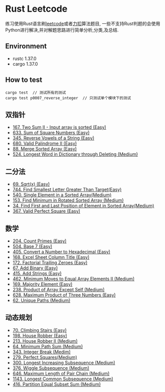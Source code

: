 # Rust Leetcode
练习使用Rust语言刷[leetcode](https://leetcode.com/problemset/all/)或者[力扣](https://leetcode-cn.com/problemset/all/)算法题目, 一些不支持Rust判题的会使用Python进行解决,并对解题思路进行简单分析,分类,及总结.

## Environment
- rustc 1.37.0
- cargo 1.37.0

## How to test
```
cargo test  // 测试所有的测试
cargo test p0007_reverse_integer  // 只测试单个模块下的测试
```

## 双指针
- [167. Two Sum II - Input array is sorted (Easy)](https://leetcode.com/problems/two-sum-ii-input-array-is-sorted/)
- [633. Sum of Square Numbers (Easy)](https://leetcode.com/problems/sum-of-square-numbers/)
- [345. Reverse Vowels of a String (Easy)](https://leetcode.com/problems/reverse-vowels-of-a-string/)
- [680. Valid Palindrome II (Easy)](https://leetcode.com/problems/valid-palindrome-ii/)
- [88. Merge Sorted Array (Easy)](https://leetcode.com/problems/merge-sorted-array/)
- [524. Longest Word in Dictionary through Deleting (Medium)](https://leetcode.com/problems/longest-word-in-dictionary-through-deleting/)

## 二分法
- [69. Sqrt(x) (Easy)](https://leetcode.com/problems/sqrtx/)
- [744. Find Smallest Letter Greater Than Target(Easy)](https://leetcode.com/problems/find-smallest-letter-greater-than-target/)
- [540. Single Element in a Sorted Array(Medium)](https://leetcode.com/problems/single-element-in-a-sorted-array/)
- [153. Find Minimum in Rotated Sorted Array (Medium)](https://leetcode.com/problems/find-minimum-in-rotated-sorted-array/)
- [34. Find First and Last Position of Element in Sorted Array(Medium)](https://leetcode.com/problems/find-first-and-last-position-of-element-in-sorted-array/)
- [367. Valid Perfect Square (Easy)](https://leetcode.com/problems/valid-perfect-square/)

## 数学
- [204. Count Primes (Easy)](https://leetcode.com/problems/count-primes/)
- [504. Base 7 (Easy)](https://leetcode.com/problems/base-7/)
- [405. Convert a Number to Hexadecimal (Easy)](https://leetcode.com/problems/convert-a-number-to-hexadecimal/)
- [168. Excel Sheet Column Title (Easy)](https://leetcode.com/problems/excel-sheet-column-title/)
- [172. Factorial Trailing Zeroes (Easy)](https://leetcode.com/problems/factorial-trailing-zeroes/)
- [67. Add Binary (Easy)](https://leetcode.com/problems/add-binary/)
- [415. Add Strings (Easy)](https://leetcode.com/problems/add-strings/)
- [462. Minimum Moves to Equal Array Elements II (Medium)](https://leetcode.com/problems/minimum-moves-to-equal-array-elements-ii/)
- [169. Majority Element (Easy)](https://leetcode.com/problems/majority-element/)
- [238. Product of Array Except Self (Medium)](https://leetcode.com/problems/product-of-array-except-self/)
- [628. Maximum Product of Three Numbers (Easy)](https://leetcode.com/problems/maximum-product-of-three-numbers/)
- [62. Unique Paths (Medium)](https://leetcode.com/problems/unique-paths/)

## 动态规划
- [70. Climbing Stairs (Easy)](https://leetcode.com/problems/climbing-stairs/)
- [198. House Robber (Easy)](https://leetcode.com/problems/house-robber/)
- [213. House Robber II (Medium)](https://leetcode.com/problems/house-robber-ii/)
- [64. Minimum Path Sum (Medium)](https://leetcode.com/problems/minimum-path-sum/)
- [343. Integer Break (Medim)](https://leetcode.com/problems/integer-break/)
- [279. Perfect Squares(Medium)](https://leetcode.com/problems/perfect-squares/)
- [300. Longest Increasing Subsequence (Medium)](https://leetcode.com/problems/longest-increasing-subsequence/)
- [376. Wiggle Subsequence (Medium)](https://leetcode.com/problems/wiggle-subsequence/)
- [646. Maximum Length of Pair Chain (Medium)](https://leetcode.com/problems/maximum-length-of-pair-chain/)
- [1143. Longest Common Subsequence (Medium)](https://leetcode.com/problems/longest-common-subsequence/)
- [416. Partition Equal Subset Sum (Medium)](https://leetcode.com/problems/partition-equal-subset-sum/)
